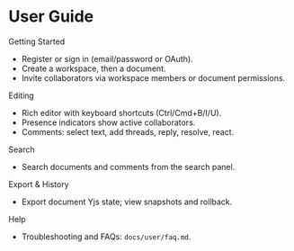 # User Guide

Getting Started
- Register or sign in (email/password or OAuth).
- Create a workspace, then a document.
- Invite collaborators via workspace members or document permissions.

Editing
- Rich editor with keyboard shortcuts (Ctrl/Cmd+B/I/U).
- Presence indicators show active collaborators.
- Comments: select text, add threads, reply, resolve, react.

Search
- Search documents and comments from the search panel.

Export & History
- Export document Yjs state; view snapshots and rollback.

Help
- Troubleshooting and FAQs: `docs/user/faq.md`.
